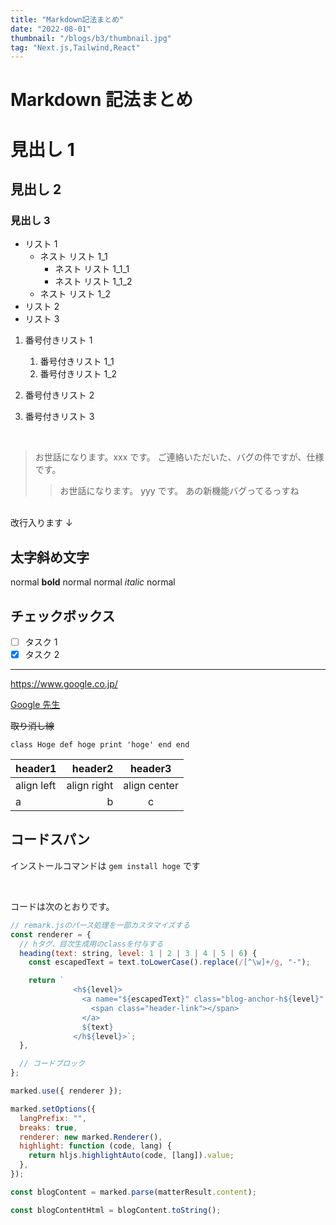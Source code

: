 ```yaml
---
title: "Markdown記法まとめ"
date: "2022-08-01"
thumbnail: "/blogs/b3/thumbnail.jpg"
tag: "Next.js,Tailwind,React"
---
```


# Markdown 記法まとめ

# 見出し 1

## 見出し 2

### 見出し 3

- リスト 1
  - ネスト リスト 1_1
    - ネスト リスト 1_1_1
    - ネスト リスト 1_1_2
  - ネスト リスト 1_2
- リスト 2
- リスト 3

1. 番号付きリスト 1

   1. 番号付きリスト 1_1
   2. 番号付きリスト 1_2

2. 番号付きリスト 2
3. 番号付きリスト 3

<br>

> お世話になります。xxx です。
> ご連絡いただいた、バグの件ですが、仕様です。
>
> > お世話になります。 yyy です。
> > あの新機能バグってるっすね

<br>
改行入ります ↓
<br>

## 太字斜め文字

normal **bold** normal
normal _italic_ normal

## チェックボックス

- [ ] タスク 1
- [x] タスク 2

---

<https://www.google.co.jp/>

[Google 先生](https://www.google.co.jp/)

~~取り消し線~~

`class Hoge def hoge print 'hoge' end end`

| header1    |     header2 |   header3    |
| :--------- | ----------: | :----------: |
| align left | align right | align center |
| a          |           b |      c       |

## コードスパン

インストールコマンドは `gem install hoge` です

<br>

コードは次のとおりです。

```javascript:remark.js
// remark.jsのパース処理を一部カスタマイズする
const renderer = {
  // hタグ、目次生成用のclassを付与する
  heading(text: string, level: 1 | 2 | 3 | 4 | 5 | 6) {
    const escapedText = text.toLowerCase().replace(/[^\w]+/g, "-");

    return `
              <h${level}>
                <a name="${escapedText}" class="blog-anchor-h${level}" href="#${escapedText}">
                  <span class="header-link"></span>
                </a>
                ${text}
              </h${level}>`;
  },

  // コードブロック
};

marked.use({ renderer });

marked.setOptions({
  langPrefix: "",
  breaks: true,
  renderer: new marked.Renderer(),
  highlight: function (code, lang) {
    return hljs.highlightAuto(code, [lang]).value;
  },
});

const blogContent = marked.parse(matterResult.content);

const blogContentHtml = blogContent.toString();
```
